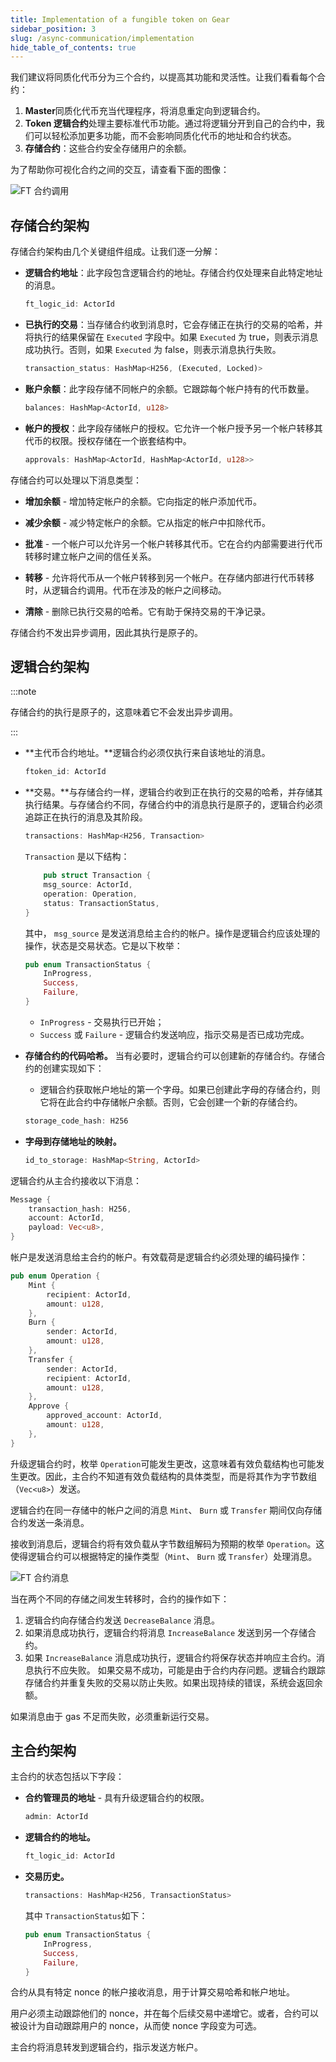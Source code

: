 ```yaml
---
title: Implementation of a fungible token on Gear
sidebar_position: 3
slug: /async-communication/implementation
hide_table_of_contents: true
---
```


我们建议将同质化代币分为三个合约，以提高其功能和灵活性。让我们看看每个合约：

1. **Master**同质化代币充当代理程序，将消息重定向到逻辑合约。
2. **Token 逻辑合约**处理主要标准代币功能。通过将逻辑分开到自己的合约中，我们可以轻松添加更多功能，而不会影响同质化代币的地址和合约状态。
3. **存储合约**：这些合约安全存储用户的余额。

为了帮助你可视化合约之间的交互，请查看下面的图像：

![FT 合约调用](/img/14/ft-contracts-interaction.jpg)

## 存储合约架构

存储合约架构由几个关键组件组成。让我们逐一分解：

- **逻辑合约地址**：此字段包含逻辑合约的地址。存储合约仅处理来自此特定地址的消息。

    ```rust
    ft_logic_id: ActorId
    ```

- **已执行的交易**：当存储合约收到消息时，它会存储正在执行的交易的哈希，并将执行的结果保留在 `Executed` 字段中。如果 `Executed` 为 true，则表示消息成功执行。否则，如果 `Executed` 为 false，则表示消息执行失败。

    ```rust
    transaction_status: HashMap<H256, (Executed, Locked)>
    ```

- **账户余额**：此字段存储不同帐户的余额。它跟踪每个帐户持有的代币数量。

    ```rust
    balances: HashMap<ActorId, u128>
    ```

- **帐户的授权**：此字段存储帐户的授权。它允许一个帐户授予另一个帐户转移其代币的权限。授权存储在一个嵌套结构中。

    ```rust
    approvals: HashMap<ActorId, HashMap<ActorId, u128>>
    ```

存储合约可以处理以下消息类型：

- **增加余额** - 增加特定帐户的余额。它向指定的帐户添加代币。

- **减少余额** - 减少特定帐户的余额。它从指定的帐户中扣除代币。

- **批准** - 一个帐户可以允许另一个帐户转移其代币。它在合约内部需要进行代币转移时建立帐户之间的信任关系。

- **转移** - 允许将代币从一个帐户转移到另一个帐户。在存储内部进行代币转移时，从逻辑合约调用。代币在涉及的帐户之间移动。

- **清除** - 删除已执行交易的哈希。它有助于保持交易的干净记录。

存储合约不发出异步调用，因此其执行是原子的。

## 逻辑合约架构

:::note

存储合约的执行是原子的，这意味着它不会发出异步调用。

:::

- **主代币合约地址。**逻辑合约必须仅执行来自该地址的消息。

    ```rust
    ftoken_id: ActorId
    ```

- **交易。**与存储合约一样，逻辑合约收到正在执行的交易的哈希，并存储其执行结果。与存储合约不同，存储合约中的消息执行是原子的，逻辑合约必须追踪正在执行的消息及其阶段。

    ```rust
    transactions: HashMap<H256, Transaction>
    ```

    `Transaction` 是以下结构：

    ```rust
        pub struct Transaction {
        msg_source: ActorId,
        operation: Operation,
        status: TransactionStatus,
    }
    ```

    其中， `msg_source` 是发送消息给主合约的帐户。操作是逻辑合约应该处理的操作，状态是交易状态。它是以下枚举：

    ```rust
    pub enum TransactionStatus {
        InProgress,
        Success,
        Failure,
    }
    ```

    - `InProgress` - 交易执行已开始；
    - `Success` 或 `Failure` - 逻辑合约发送响应，指示交易是否已成功完成。

- **存储合约的代码哈希。** 当有必要时，逻辑合约可以创建新的存储合约。存储合约的创建实现如下：

    - 逻辑合约获取帐户地址的第一个字母。如果已创建此字母的存储合约，则它将在此合约中存储帐户余额。否则，它会创建一个新的存储合约。

    ```rust
    storage_code_hash: H256
    ```

- **字母到存储地址的映射。**

    ```rust
    id_to_storage: HashMap<String, ActorId>
    ```

逻辑合约从主合约接收以下消息：

```rust
Message {
    transaction_hash: H256,
    account: ActorId,
    payload: Vec<u8>,
}
```

帐户是发送消息给主合约的帐户。有效载荷是逻辑合约必须处理的编码操作：

```rust
pub enum Operation {
    Mint {
        recipient: ActorId,
        amount: u128,
    },
    Burn {
        sender: ActorId,
        amount: u128,
    },
    Transfer {
        sender: ActorId,
        recipient: ActorId,
        amount: u128,
    },
    Approve {
        approved_account: ActorId,
        amount: u128,
    },
}
```

升级逻辑合约时，枚举 `Operation`可能发生更改，这意味着有效负载结构也可能发生更改。因此，主合约不知道有效负载结构的具体类型，而是将其作为字节数组（`Vec<u8>`）发送。

逻辑合约在同一存储中的帐户之间的消息 `Mint`、 `Burn` 或 `Transfer` 期间仅向存储合约发送一条消息。

接收到消息后，逻辑合约将有效负载从字节数组解码为预期的枚举 `Operation`。这使得逻辑合约可以根据特定的操作类型（`Mint`、 `Burn` 或 `Transfer`）处理消息。

![FT 合约消息](/img/14/ft-contracts-messages.png)

当在两个不同的存储之间发生转移时，合约的操作如下：

1. 逻辑合约向存储合约发送 `DecreaseBalance` 消息。
2. 如果消息成功执行，逻辑合约将消息 `IncreaseBalance` 发送到另一个存储合约。
3. 如果 `IncreaseBalance` 消息成功执行，逻辑合约将保存状态并响应主合约。消息执行不应失败。
如果交易不成功，可能是由于合约内存问题。逻辑合约跟踪存储合约并重复失败的交易以防止失败。如果出现持续的错误，系统会返回余额。

如果消息由于 gas 不足而失败，必须重新运行交易。

## 主合约架构

主合约的状态包括以下字段：

- **合约管理员的地址** - 具有升级逻辑合约的权限。

    ```rust
    admin: ActorId
    ```

- **逻辑合约的地址。**

    ```rust
    ft_logic_id: ActorId
    ```

- **交易历史。**

    ```rust
    transactions: HashMap<H256, TransactionStatus>
    ```

    其中 `TransactionStatus`如下：

    ```rust
    pub enum TransactionStatus {
        InProgress,
        Success,
        Failure,
    }
    ```

合约从具有特定 nonce 的帐户接收消息，用于计算交易哈希和帐户地址。

用户必须主动跟踪他们的 nonce，并在每个后续交易中递增它。或者，合约可以被设计为自动跟踪用户的 nonce，从而使 nonce 字段变为可选。

主合约将消息转发到逻辑合约，指示发送方帐户。